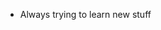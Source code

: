 - Always trying to learn new stuff

<!---
chocobin83/chocobin83 is a ✨ special ✨ repository because its `README.md` (this file) appears on your GitHub profile.
You can click the Preview link to take a look at your changes.
//
let reverse = (s) => (s.split('').reverse().join(''));
let decode = (s) => (atob(s));
let encode = (s) => (btoa(s));
function getLink(s) { console.log(reverse(decode(reverse(s)))); }
function setLink(s) { console.log(reverse(encode(reverse(s)))); }
//
(rdr)||isdtbb;noseparator(z)||lc;bwpass(db)
==Aa0RHczpzLv0WZnFmLup3LmlGbl9SVrhjQnJGeiNCO0Y0XztEboRWUOl0bplDOPlGRw1ESvdFcBZ1dylVcsJFc04UWNlzZXlUQ
--->
